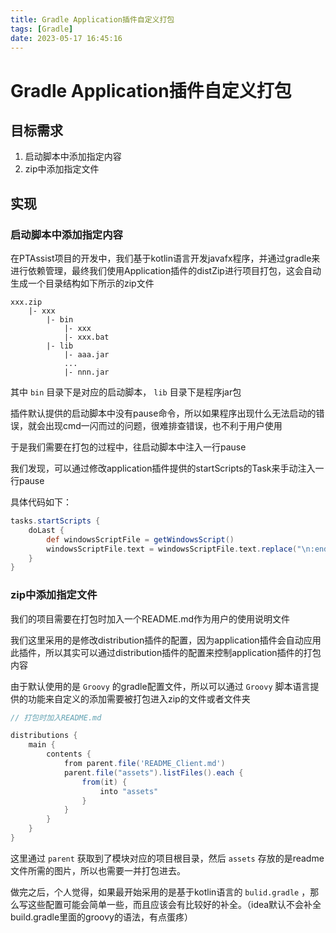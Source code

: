 ```yaml
---
title: Gradle Application插件自定义打包
tags: [Gradle]
date: 2023-05-17 16:45:16
---
```


# Gradle Application插件自定义打包

## 目标需求

1. 启动脚本中添加指定内容
2. zip中添加指定文件

## 实现

### 启动脚本中添加指定内容

在PTAssist项目的开发中，我们基于kotlin语言开发javafx程序，并通过gradle来进行依赖管理，最终我们使用Application插件的distZip进行项目打包，这会自动生成一个目录结构如下所示的zip文件

```text
xxx.zip
    |- xxx
        |- bin
            |- xxx
            |- xxx.bat
        |- lib
            |- aaa.jar
            ...
            |- nnn.jar
```

其中 `bin` 目录下是对应的启动脚本， `lib` 目录下是程序jar包

插件默认提供的启动脚本中没有pause命令，所以如果程序出现什么无法启动的错误，就会出现cmd一闪而过的问题，很难排查错误，也不利于用户使用

于是我们需要在打包的过程中，往启动脚本中注入一行pause

我们发现，可以通过修改application插件提供的startScripts的Task来手动注入一行pause

具体代码如下：

```Groovy
tasks.startScripts {
    doLast {
        def windowsScriptFile = getWindowsScript()
        windowsScriptFile.text = windowsScriptFile.text.replace("\n:end", "pause\n\n:end")
    }
}
```

### zip中添加指定文件

我们的项目需要在打包时加入一个README.md作为用户的使用说明文件

我们这里采用的是修改distribution插件的配置，因为application插件会自动应用此插件，所以其实可以通过distribution插件的配置来控制application插件的打包内容

由于默认使用的是 `Groovy` 的gradle配置文件，所以可以通过 `Groovy` 脚本语言提供的功能来自定义的添加需要被打包进入zip的文件或者文件夹

```Groovy
// 打包时加入README.md

distributions {
    main {
        contents {
            from parent.file('README_Client.md')
            parent.file("assets").listFiles().each {
                from(it) {
                    into "assets"
                }
            }
        }
    }
}
```

这里通过 `parent` 获取到了模块对应的项目根目录，然后 `assets` 存放的是readme文件所需的图片，所以也需要一并打包进去。

做完之后，个人觉得，如果最开始采用的是基于kotlin语言的 `bulid.gradle` ，那么写这些配置可能会简单一些，而且应该会有比较好的补全。（idea默认不会补全build.gradle里面的groovy的语法，有点蛋疼）
